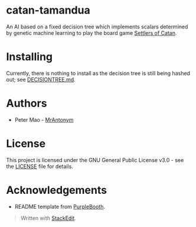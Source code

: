 
# catan-tamandua
An AI based on a fixed decision tree which implements scalars determined by genetic machine learning to play the board game [Settlers of Catan](https://www.catan.com).

# Installing
Currently, there is nothing to install as the decision tree is still being hashed out; see [DECISIONTREE.md](https://github.com/MrAntonym/catan-tamandua/blob/master/DECISIONTREE.md).

# Authors
* Peter Mao - [MrAntonym](https://github.com/MrAntonym)

# License
This project is licensed under the GNU General Public License v3.0 - see the [LICENSE](https://github.com/MrAntonym/catan-tamandua/blob/master/LICENSE) file for details.

# Acknowledgements
* README template from [PurpleBooth](https://gist.github.com/PurpleBooth/109311bb0361f32d87a2).

> Written with [StackEdit](https://stackedit.io/).
<!--stackedit_data:
eyJoaXN0b3J5IjpbLTE1OTMzODE2NiwtMTkxMjMwOTQzOF19
-->